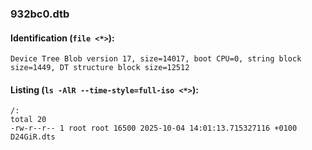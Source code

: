 ### 932bc0.dtb
#### Identification (`file <*>`):
```
Device Tree Blob version 17, size=14017, boot CPU=0, string block size=1449, DT structure block size=12512
```
#### Listing (`ls -AlR --time-style=full-iso <*>`):
```
/:
total 20
-rw-r--r-- 1 root root 16500 2025-10-04 14:01:13.715327116 +0100 D24GiR.dts
```


